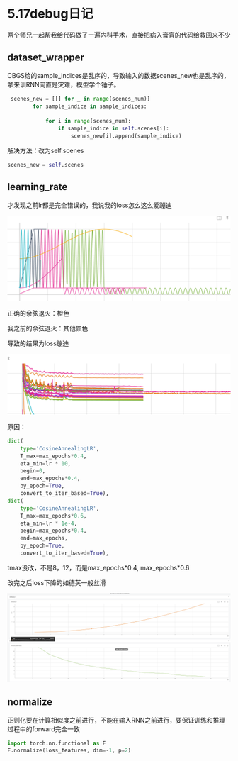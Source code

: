 # 5.17debug日记

两个师兄一起帮我给代码做了一遍内科手术，直接把病入膏肓的代码给救回来不少



## dataset_wrapper

CBGS给的sample_indices是乱序的，导致输入的数据scenes_new也是乱序的，拿来训RNN简直是灾难，模型学个锤子。

```python
 scenes_new = [[] for _ in range(scenes_num)]
        for sample_indice in sample_indices:

            for i in range(scenes_num):
                if sample_indice in self.scenes[i]:
                    scenes_new[i].append(sample_indice)
```

解决方法：改为self.scenes

```python
scenes_new = self.scenes
```



## learning_rate

才发现之前lr都是完全错误的，我说我的loss怎么这么爱蹦迪

![image-20240518203150336](./代码内科手术/image-20240518203150336.png)

正确的余弦退火：橙色

我之前的余弦退火：其他颜色



导致的结果为loss蹦迪

![image-20240518203249256](./代码内科手术/image-20240518203249256.png)

原因：

```python
dict(
    type='CosineAnnealingLR',
    T_max=max_epochs*0.4,
    eta_min=lr * 10,
    begin=0,
    end=max_epochs*0.4,
    by_epoch=True,
    convert_to_iter_based=True),
dict(
    type='CosineAnnealingLR',
    T_max=max_epochs*0.6,
    eta_min=lr * 1e-4,
    begin=max_epochs*0.4,
    end=max_epochs,
    by_epoch=True,
    convert_to_iter_based=True),
```

tmax没改，不是8，12，而是max_epochs\*0.4, max_epochs\*0.6



改完之后loss下降的如德芙一般丝滑

![d5fa27bebaf1c43c9d1f1deb0ddeb83](./代码内科手术/d5fa27bebaf1c43c9d1f1deb0ddeb83.png)



## normalize

正则化要在计算相似度之前进行，不能在输入RNN之前进行，要保证训练和推理过程中的forward完全一致

```python
import torch.nn.functional as F
F.normalize(loss_features, dim=-1, p=2)
```

